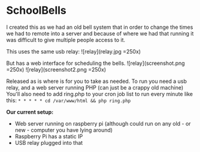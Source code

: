 # SchoolBells

I created this as we had an old bell system that in order to change the times we had to remote into a server and because of where we had that running it was difficult to give multiple people access to it.

This uses the same usb relay:
![relay](relay.jpg =250x)

But has a web interface for scheduling the bells.
![relay](screenshot.png =250x)
![relay](screenshot2.png =250x)

Released as is where is for you to take as needed.
To run you need a usb relay, and a web server running PHP (can just be a crappy old machine)
You'll also need to add ring.php to your cron job list to run every minute like this:
`* * * * * cd /var/www/html && php ring.php`

**Our current setup:**
- Web server running on raspberry pi (although could run on any old - or new - computer you have lying around)
- Raspberry Pi has a static IP
- USB relay plugged into that
